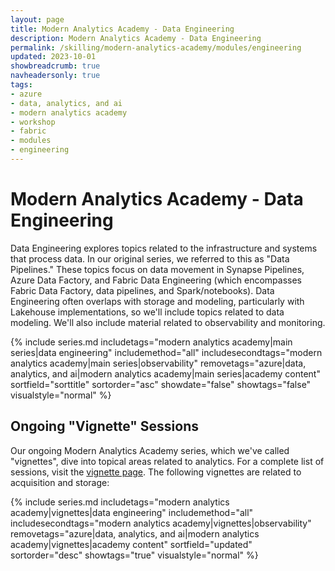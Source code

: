 ```yaml
---
layout: page
title: Modern Analytics Academy - Data Engineering
description: Modern Analytics Academy - Data Engineering
permalink: /skilling/modern-analytics-academy/modules/engineering
updated: 2023-10-01
showbreadcrumb: true
navheadersonly: true
tags:
- azure
- data, analytics, and ai
- modern analytics academy
- workshop
- fabric
- modules
- engineering
---
```


# Modern Analytics Academy - Data Engineering

Data Engineering explores topics related to the infrastructure and systems that process data. In our original series, we referred to this as "Data Pipelines." These topics focus on data movement in Synapse Pipelines, Azure Data Factory, and Fabric Data Engineering (which encompasses Fabric Data Factory, data pipelines, and Spark/notebooks). Data Engineering often overlaps with storage and modeling, particularly with Lakehouse implementations, so we'll include topics related to data modeling. We'll also include material related to observability and monitoring. 

{% include series.md 
    includetags="modern analytics academy|main series|data engineering" includemethod="all" 
    includesecondtags="modern analytics academy|main series|observability" 
    removetags="azure|data, analytics, and ai|modern analytics academy|main series|academy content" 
    sortfield="sorttitle" sortorder="asc" showdate="false" showtags="false"
    visualstyle="normal"
%}

## Ongoing "Vignette" Sessions 

Our ongoing Modern Analytics Academy series, which we've called "vignettes", dive into topical areas related to analytics. For a complete list of sessions, visit the 
[vignette page](/PartnerResources/skilling/modern-analytics-academy/vignettes). The following vignettes are related to acquisition and storage:

{% include series.md 
    includetags="modern analytics academy|vignettes|data engineering" includemethod="all" 
    includesecondtags="modern analytics academy|vignettes|observability" 
    removetags="azure|data, analytics, and ai|modern analytics academy|vignettes|academy content" 
    sortfield="updated" sortorder="desc" showtags="true"
    visualstyle="normal"
%}
